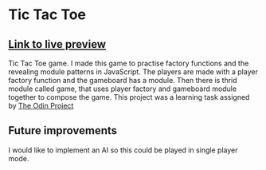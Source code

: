 # Tic Tac Toe

## [Link to live preview](https://konstanenonen.github.io/tic-tac-toe/)

Tic Tac Toe game. I made this game to practise factory functions and the revealing module patterns in JavaScript. The players are made with a player factory function and the gameboard has a module. Then there is thrid module called game, that uses player factory and gameboard module together to compose the game. This project was a learning task assigned by [The Odin Project](https://www.theodinproject.com/lessons/node-path-javascript-tic-tac-toe)

## Future improvements

I would like to implement an AI so this could be played in single player mode.
